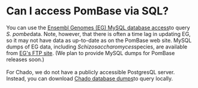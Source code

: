 # Can I access PomBase via SQL?
<!-- pombase_categories: Querying/Searching,Tools and Resources -->

You can use the [Ensembl Genomes (EG) MySQL database access](http://ensemblgenomes.org/info/access/mysql)to query *S.
pombe*data. Note, however, that there is often a time lag in updating
EG, so it may not have data as up-to-date as on the PomBase web site.
MySQL dumps of EG data, including *Schizosaccharomyces*species, are
available from [EG's FTP site](ftp://ftp.ensemblgenomes.org/pub/current/fungi/mysql/). (We plan
to provide MySQL dumps for PomBase releases soon.)\
\
For Chado, we do not have a publicly accessible PostgresQL server.
Instead, you can download [Chado database dumps](/downloads/chado-database-dumps)to query locally.

